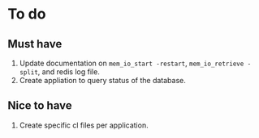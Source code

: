 # To do

## Must have
1. Update documentation on `mem_io_start -restart`,
    `mem_io_retrieve -split`, and redis log file.
1. Create appliation to query status of the database.

## Nice to have
1. Create specific cl files per application.

